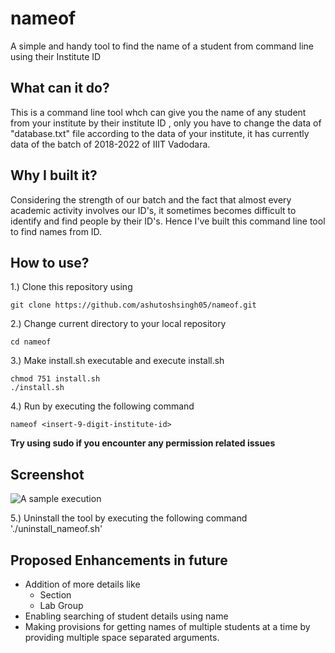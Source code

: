 # nameof
A simple and handy tool to find the name of a student from command line using their Institute ID

## What can it do?

This is a command line tool whch can give you the name of any student from your institute by their institute ID , only you have to change the data of "database.txt" file according to the data of your institute, it has currently data of the batch of 2018-2022 of IIIT Vadodara.

## Why I built it?

Considering the strength of our batch and the fact that almost every academic activity involves our ID's, it sometimes becomes difficult to identify and find people by their ID's. Hence I've built this command line tool to find names from ID.

## How to use?

1.) Clone this repository using 

  `git clone https://github.com/ashutoshsingh05/nameof.git`

 2.) Change current directory to your local repository

  `cd nameof`

3.) Make install.sh executable and execute install.sh

  ```
  chmod 751 install.sh
  ./install.sh
  ```

4.) Run by executing the following command
 
  `nameof <insert-9-digit-institute-id>`
  
 **Try using sudo if you encounter any permission related issues**
 
  ## Screenshot
 
 ![A sample execution](preview.png)


5.) Uninstall the tool by executing the following command 
    './uninstall_nameof.sh'

 ## Proposed Enhancements in future
 - Addition of more details like
    + Section
    + Lab Group
 - Enabling searching of student details using name
 - Making provisions for getting names of multiple students at a time by providing multiple space separated arguments.

